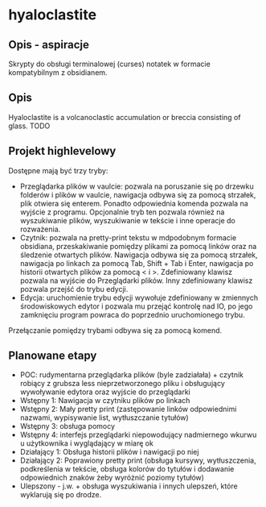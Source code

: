 # hyaloclastite

## Opis - aspiracje
Skrypty do obsługi terminalowej (curses) notatek w formacie kompatybilnym z obsidianem.

## Opis
Hyaloclastite is a volcanoclastic accumulation or breccia consisting of glass.
TODO

## Projekt highlevelowy
Dostępne mają być trzy tryby:
* Przeglądarka plików w vaulcie: pozwala na poruszanie się po drzewku folderów i plików w vaulcie, nawigacja odbywa się za pomocą strzałek, plik otwiera się enterem. Ponadto odpowiednia komenda pozwala na wyjście z programu. Opcjonalnie tryb ten pozwala również na wyszukiwanie plików, wyszukiwanie w tekście i inne operacje do rozważenia.
* Czytnik: pozwala na pretty-print tekstu w mdpodobnym formacie obsidiana, przeskakiwanie pomiędzy plikami za pomocą linków oraz na śledzenie otwartych plików. Nawigacja odbywa się za pomocą strzałek, nawigacja po linkach za pomocą Tab, Shift + Tab i Enter, nawigacja po historii otwartych plików za pomocą \< i \>. Zdefiniowany klawisz pozwala na wyjście do Przeglądarki plików. Inny zdefiniowany klawisz pozwala przejść do trybu edycji.
* Edycja: uruchomienie trybu edycji wywołuje zdefiniowany w zmiennych środowiskowych edytor i pozwala mu przejąć kontrolę nad IO, po jego zamknięciu program powraca do poprzednio uruchomionego trybu.

Przełączanie pomiędzy trybami odbywa się za pomocą komend.

## Planowane etapy
* POC: rudymentarna przeglądarka plików (byle zadziałała) + czytnik robiący z grubsza less nieprzetworzonego pliku i obsługujący wywoływanie edytora oraz wyjście do przeglądarki
* Wstępny 1: Nawigacja w czytniku plików po linkach
* Wstępny 2: Mały pretty print (zastępowanie linków odpowiednimi nazwami, wypisywanie list, wytłuszczanie tytułów)
* Wstępny 3: obsługa pomocy 
* Wstępny 4: interfejs przeglądarki niepowodujący nadmiernego wkurwu u użytkownika i wyglądający w miarę ok
* Działający 1: Obsługa historii plików i nawigacji po niej
* Działający 2: Poprawiony pretty print (obsługa kursywy, wytłuszczenia, podkreślenia w tekście, obsługa kolorów do tytułów i dodawanie odpowiednich znaków żeby wyróżnić poziomy tytułów)
* Ulepszony - j.w. + obsługa wyszukiwania i innych ulepszeń, które wyklarują się po drodze.
